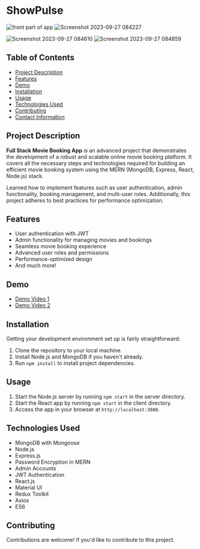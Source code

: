 # ShowPulse
![front part of app](https://github.com/Akash-298/fullstack-movie-booking-app/assets/105929312/9787ee17-78b8-40e7-9b60-7126d9e1e895)
![Screenshot 2023-09-27 084227](https://github.com/Akash-298/fullstack-movie-booking-app/assets/105929312/5e144d98-b221-4ce8-a2ba-1b09bf61233b)

![Screenshot 2023-09-27 084610](https://github.com/Akash-298/fullstack-movie-booking-app/assets/105929312/66952644-5ce6-42da-8848-ea05fb2f366a)
![Screenshot 2023-09-27 084859](https://github.com/Akash-298/fullstack-movie-booking-app/assets/105929312/22e97e9e-c5f7-4910-8a71-e6e9b6711629)




## Table of Contents
- [Project Description](#project-description)
- [Features](#features)
- [Demo](#demo)
- [Installation](#installation)
- [Usage](#usage)
- [Technologies Used](#technologies-used)
- [Contributing](#contributing)
- [Contact Information](#contact-information)


## Project Description

**Full Stack Movie Booking App** is an advanced project that demonstrates the development of a robust and scalable online movie booking platform. It covers all the necessary steps and technologies required for building an efficient movie booking system using the MERN (MongoDB, Express, React, Node.js) stack. 

Learned how to implement features such as user authentication, admin functionality, booking management, and multi-user roles. Additionally, this project adheres to best practices for performance optimization.

## Features

- User authentication with JWT
- Admin functionality for managing movies and bookings
- Seamless movie booking experience
- Advanced user roles and permissions
- Performance-optimized design
- And much more!

## Demo

- [Demo Video 1](insert_demo_video_url_1_here)
- [Demo Video 2](insert_demo_video_url_2_here)

## Installation

Getting your development environment set up is fairly straightforward:

1. Clone the repository to your local machine.
2. Install Node.js and MongoDB if you haven't already.
3. Run `npm install` to install project dependencies.

## Usage

1. Start the Node.js server by running `npm start` in the server directory.
2. Start the React app by running `npm start` in the client directory.
3. Access the app in your browser at `http://localhost:3000`.

## Technologies Used

- MongoDB with Mongoose
- Node.js
- Express.js
- Password Encryption in MERN
- Admin Accounts
- JWT Authentication
- React.js
- Material UI
- Redux Toolkit
- Axios
- ES6

## Contributing

Contributions are welcome! If you'd like to contribute to this project.




